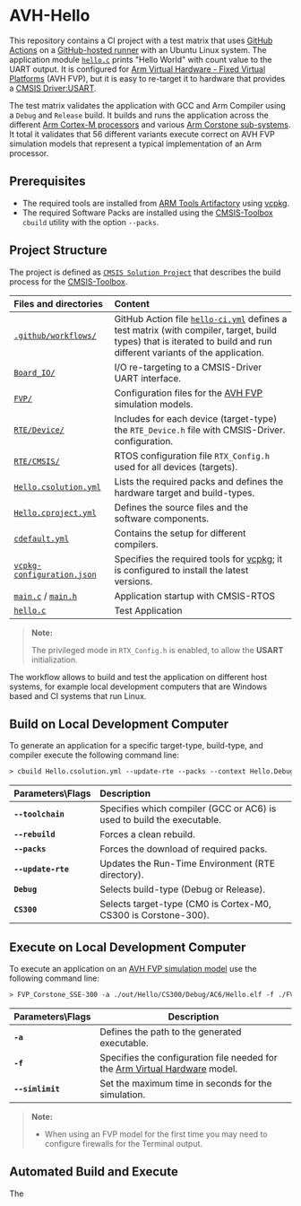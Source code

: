# AVH-Hello

This repository contains a CI project with a test matrix that uses [GitHub Actions](https://github.com/features/actions) on a [GitHub-hosted runner](https://docs.github.com/en/actions/using-github-hosted-runners/about-github-hosted-runners/about-github-hosted-runners) with an Ubuntu Linux system. The application module [`hello.c`](.\hello.c) prints "Hello World" with count value to the UART output. It is configured for [Arm Virtual Hardware - Fixed Virtual Platforms](https://arm-software.github.io/AVH/main/simulation/html/index.html) (AVH FVP), but it is easy to re-target it to hardware that provides a [CMSIS Driver:USART](https://arm-software.github.io/CMSIS_6/latest/Driver/group__usart__interface__gr.html).

The test matrix validates the application with GCC and Arm Compiler using a `Debug` and `Release` build. It builds and runs the application across the different [Arm Cortex-M processors](https://www.arm.com/products/silicon-ip-cpu?families=cortex-m) and various [Arm Corstone sub-systems](https://www.arm.com/products/silicon-ip-subsystems). It total it validates that 56 different variants execute correct on AVH FVP simulation models that represent a typical implementation of an Arm processor.

## Prerequisites

- The required tools are installed from [ARM Tools Artifactory](https://www.keil.arm.com/artifacts/) using [vcpkg](https://learn.arm.com/learning-paths/microcontrollers/vcpkg-tool-installation/installation/).
- The required Software Packs are installed using the [CMSIS-Toolbox](https://github.com/Open-CMSIS-Pack/cmsis-toolbox/blob/main/README.md) `cbuild` utility with the option `--packs`.

## Project Structure

The project is defined as [`CMSIS Solution Project`](https://github.com/Open-CMSIS-Pack/cmsis-toolbox/blob/main/docs/YML-Input-Format.md) that describes the build process for the [CMSIS-Toolbox](https://github.com/Open-CMSIS-Pack/cmsis-toolbox/blob/main/README.md).

Files and directories                          | Content
:----------------------------------------------|:----------
[`.github/workflows/`](./.github/workflows)    | GitHub Action file [`hello-ci.yml`](./.github/workflows/hello-ci.yml) defines a test matrix (with compiler, target, build types) that is iterated to build and run different variants of the application.
[`Board_IO/`](./Board_IO)                      | I/O re-targeting to a CMSIS-Driver UART interface.
[`FVP/`](./FVP)                                | Configuration files for the [AVH FVP](https://arm-software.github.io/AVH/main/simulation/html/index.html) simulation models.
[`RTE/Device/`](./RTE/Device/)                 | Includes for each device (target-type) the `RTE_Device.h` file with CMSIS-Driver. configuration.
[`RTE/CMSIS/`](./RTE/CMSIS)                    | RTOS configuration file `RTX_Config.h` used for all devices (targets).
[`Hello.csolution.yml`](./Hello.csolution.yml) | Lists the required packs and defines the hardware target and build-types.
[`Hello.cproject.yml`](./Hello.cproject.yml)   | Defines the source files and the software components.
[`cdefault.yml`](./cdefault.yml)               | Contains the setup for different compilers.
[`vcpkg-configuration.json`](./vcpkg-configuration.json) | Specifies the required tools for [vcpkg](https://learn.arm.com/learning-paths/microcontrollers/vcpkg-tool-installation/installation/); it is configured to install the latest versions.
[`main.c`](./main.c) / [`main.h`](./main.h)    | Application startup with CMSIS-RTOS
[`hello.c`](./hello.c)                         | Test Application

> **Note:**
>
> The privileged mode in `RTX_Config.h` is enabled, to allow the **USART** initialization.

The workflow allows to build and test the application on different host systems, for example local development computers that are Windows based and CI systems that run Linux.

## Build on Local Development Computer

To generate an application for a specific target-type, build-type, and compiler execute the following command line:

```txt
> cbuild Hello.csolution.yml --update-rte --packs --context Hello.Debug+CS300 --toolchain AC6 --rebuild
```

Parameters\Flags              | Description
:-----------------------------|:----------
**`--toolchain`**             | Specifies which compiler (GCC or AC6) is used to build the executable.
**`--rebuild`**               | Forces a clean rebuild.
**`--packs`**                 | Forces the download of required packs.
**`--update-rte`**            | Updates the Run-Time Environment (RTE directory).
**`Debug`**                   | Selects build-type (Debug or Release).
**`CS300`**                   | Selects target-type (CM0 is Cortex-M0, CS300 is Corstone-300).

## Execute on Local Development Computer

To execute an application on an [AVH FVP simulation model](https://arm-software.github.io/AVH/main/simulation/html/index.html) use the following command line:

```txt
> FVP_Corstone_SSE-300 -a ./out/Hello/CS300/Debug/AC6/Hello.elf -f ./FVP/FVP_Corstone_SSE-300.cfg --simlimit 60
```

Parameters\Flags              | Description
:-----------------------------|----------
**`-a`**                      |  Defines the path to the generated executable.
**`-f`**                      | Specifies the configuration file needed for the [Arm Virtual Hardware](https://arm-software.github.io/AVH/main/overview/html/index.html) model.
**`--simlimit`**              | Set the maximum time in seconds for the simulation.

> **Note:**
>
> - When using an FVP model for the first time you may need to configure firewalls for the Terminal output.

## Automated Build and Execute

The 